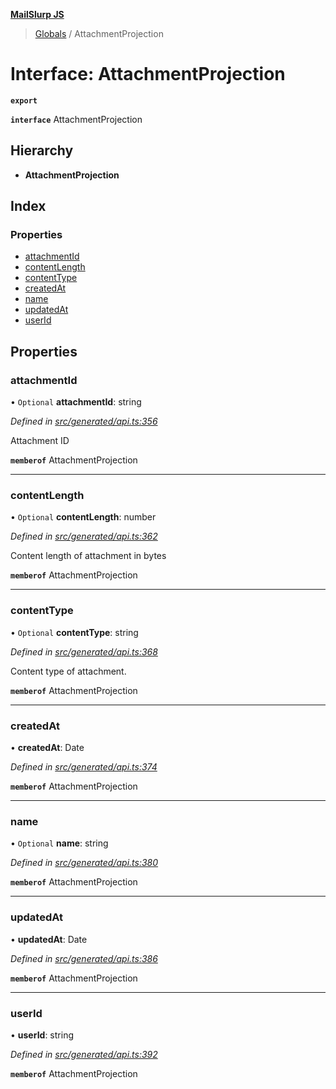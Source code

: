 **[MailSlurp JS](../README.md)**

> [Globals](../README.md) / AttachmentProjection

# Interface: AttachmentProjection

**`export`** 

**`interface`** AttachmentProjection

## Hierarchy

* **AttachmentProjection**

## Index

### Properties

* [attachmentId](attachmentprojection.md#attachmentid)
* [contentLength](attachmentprojection.md#contentlength)
* [contentType](attachmentprojection.md#contenttype)
* [createdAt](attachmentprojection.md#createdat)
* [name](attachmentprojection.md#name)
* [updatedAt](attachmentprojection.md#updatedat)
* [userId](attachmentprojection.md#userid)

## Properties

### attachmentId

• `Optional` **attachmentId**: string

*Defined in [src/generated/api.ts:356](https://github.com/mailslurp/mailslurp-client/blob/6b679b8/src/generated/api.ts#L356)*

Attachment ID

**`memberof`** AttachmentProjection

___

### contentLength

• `Optional` **contentLength**: number

*Defined in [src/generated/api.ts:362](https://github.com/mailslurp/mailslurp-client/blob/6b679b8/src/generated/api.ts#L362)*

Content length of attachment in bytes

**`memberof`** AttachmentProjection

___

### contentType

• `Optional` **contentType**: string

*Defined in [src/generated/api.ts:368](https://github.com/mailslurp/mailslurp-client/blob/6b679b8/src/generated/api.ts#L368)*

Content type of attachment.

**`memberof`** AttachmentProjection

___

### createdAt

•  **createdAt**: Date

*Defined in [src/generated/api.ts:374](https://github.com/mailslurp/mailslurp-client/blob/6b679b8/src/generated/api.ts#L374)*

**`memberof`** AttachmentProjection

___

### name

• `Optional` **name**: string

*Defined in [src/generated/api.ts:380](https://github.com/mailslurp/mailslurp-client/blob/6b679b8/src/generated/api.ts#L380)*

**`memberof`** AttachmentProjection

___

### updatedAt

•  **updatedAt**: Date

*Defined in [src/generated/api.ts:386](https://github.com/mailslurp/mailslurp-client/blob/6b679b8/src/generated/api.ts#L386)*

**`memberof`** AttachmentProjection

___

### userId

•  **userId**: string

*Defined in [src/generated/api.ts:392](https://github.com/mailslurp/mailslurp-client/blob/6b679b8/src/generated/api.ts#L392)*

**`memberof`** AttachmentProjection
